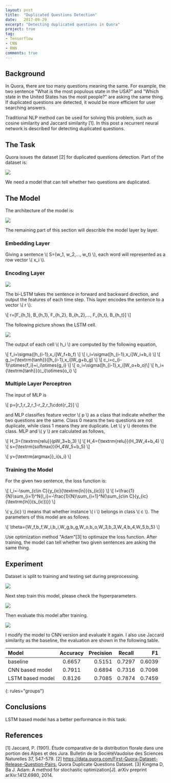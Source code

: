 ```yaml
---
layout: post
title:  "Duplicated Questions Detection"
date:   2017-09-29
excerpt: "Detecting duplicated questions in Quora"
project: true
tag:
- Tensorflow
- CNN
- RNN
comments: true
---
```


## Background

In Quora, there are too many questions meaning the same. For example, the two sentence "What is the most populous state in the USA?" and "Which state in the United States has the most people?" are asking the same thing. If duplicated questions are detected, it would be more efficient for user searching answers.

Traditional NLP method can be used for solving this problem, such as cosine similarity and Jaccard similarity \[1\]. In this post a recurrent neural network is described for detecting duplicated questions.

## The Task

Quora issues the dataset \[2\] for duplicated questions detection. Part of the dataset is:

![](https://github.com/ziboyi/Duplicated-Questions-Detection/blob/master/figure/Duplicated-Questions.png?raw=true)

We need a model that can tell whether two questions are duplicated.

## The Model

The architecture of the model is:

![](https://github.com/ziboyi/Duplicated-Questions-Detection/blob/master/figure/arch.png?raw=true)

The remaining part of this section will describle the model layer by layer.

### Embedding Layer

Giving a sentence \\( S=(w_1, w_2,..., w_t) \\), each word will represented as a row vector \\( x_i \\).

### Encoding Layer

![](https://github.com/ziboyi/Duplicated-Questions-Detection/blob/master/figure/Bi-LSTM.png?raw=true)

The bi-LSTM takes the sentence in forward and backward direction, and output the features of each time step. This layer encodes the sentence to a vector \\( r \\).

\\[ r=[F_{h_1}, B_{h_1}, F_{h_2}, B_{h_2},..., F_{h_t}, B_{h_t}] \\]

The following picture shows the LSTM cell.

![](https://github.com/ziboyi/Duplicated-Questions-Detection/blob/master/figure/LSTM-Cell.png?raw=true)

The output of each cell \\( h_i \\) are computed by the following equation,

\\[ f_i=\sigma([h_{i-1},x_i]W_f+b_f) \\]
\\[ i_i=\sigma([h_{i-1},x_i]W_i+b_i) \\]
\\[ g_i={\textrm{tanh}}([h_{i-1},x_i]W_g+b_g) \\]
\\[ c_i=c_{i-1}\otimes{f_i}+i_i\otimes{g_i} \\]
\\[ o_i=\sigma([h_{i-1},x_i]W_o+b_o)\\]
\\[ h_i={\textrm{tanh}}(c_i)\otimes{o_i} \\]

### Multiple Layer Perceptron

The input of MLP is

\\[ p=[r_1,r_2,r_1-r_2,r_1\cdot{r_2}] \\]

and MLP classifies feature vector \\( p \\) as a class that indicate whether the two questions are the same. Class 0 means the two questions are not duplicate, while class 1 means they are duplicate. Let \\( y \\) denotes the class. MLP and \\( y \\) are calculated as follows,

\\[ H_3={\textrm{relu}}(pW_3+b_3) \\]
\\[ H_4={\textrm{relu}}(H_3W_4+b_4) \\]
\\[ s={\textrm{softmax}}(H_4W_5+b_5) \\]

\\[ y={\textrm{argmax}}_i{s_i} \\]

### Training the Model

For the given two sentence, the loss function is:

\\[ l_i=-\sum_{c\in C}{y_{ic}{\textrm{ln}}(s_{ic})} \\]
\\[ l=\frac{1}{N}\sum_{i=1}^N{l_i}=-\frac{1}{N}\sum_{i=1}^N{\sum_{c\in C}{y_{ic}{\textrm{ln}}(s_{ic})}} \\]

\\( y_{ic} \\) means that whether instance \\( i \\) belongs in class \\( c \\). The parameters of this model are as follows.

\\[ \theta=\{W_f,b_f,W_i,b_i,W_g,b_g,W_o,b_o,W_3,b_3,W_4,b_4,W_5,b_5\} \\]

Use optimization method "Adam"[3] to optimaze the loss function. After training, the model can tell whether two given sentences are asking the same thing.

## Experiment

Dataset is split to training and testing set during preprocessing.

![](https://github.com/ziboyi/Duplicated-Questions-Detection/blob/master/figure/preprocessing.png?raw=true)

Next step train this model, please check the hyperparameters.

![](https://github.com/ziboyi/Duplicated-Questions-Detection/blob/master/figure/training.png?raw=true)

Then evaluate this model after training.

![](https://github.com/ziboyi/Duplicated-Questions-Detection/blob/master/figure/eval-RNN.png?raw=true)

I modify the model to CNN version and evaluate it again. I also use Jaccard similarity as the baseline, the evaluation are shown in the following table.

| Model | Accuracy | Precision | Recall | F1 |
|:--------|:-------:|--------:|:-------:|--------:|
| baseline | 0.6657   | 0.5151   | 0.7297 | 0.6039 |
| CNN based model | 0.7911   | 0.6894   | 0.7316 | 0.7098 |
| LSTM based model | 0.8126   | 0.7085   | 0.7874 | 0.7459 |
{: rules="groups"}

## Conclusions

LSTM based model has a better performance in this task.

## References

[1] Jaccard, P. (1901). Étude comparative de la distribution florale dans une portion des Alpes et des Jura. Bulletin de la SociétéVaudoise des Sciences Naturelles 37, 547-579.
[2] https://data.quora.com/First-Quora-Dataset-Release-Question-Pairs, Quora Duplicate Questions Dataset.
[3] Kingma D, Ba J. Adam: A method for stochastic optimization[J]. arXiv preprint arXiv:1412.6980, 2014.
